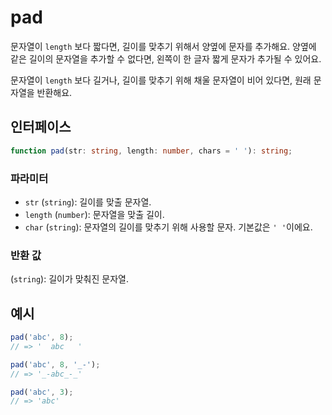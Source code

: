 # pad

문자열이 `length` 보다 짧다면, 길이를 맞추기 위해서 양옆에 문자를 추가해요. 양옆에 같은 길이의 문자열을 추가할 수 없다면, 왼쪽이 한 글자 짧게 문자가 추가될 수 있어요.

문자열이 `length` 보다 길거나, 길이를 맞추기 위해 채울 문자열이 비어 있다면, 원래 문자열을 반환해요.

## 인터페이스

```typescript
function pad(str: string, length: number, chars = ' '): string;
```

### 파라미터

- `str` (`string`): 길이를 맞출 문자열.
- `length` (`number`): 문자열을 맞출 길이.
- `char` (`string`): 문자열의 길이를 맞추기 위해 사용할 문자. 기본값은 `' '`이에요.

### 반환 값

(`string`): 길이가 맞춰진 문자열.

## 예시

```javascript
pad('abc', 8);
// => '  abc   '

pad('abc', 8, '_-');
// => '_-abc_-_'

pad('abc', 3);
// => 'abc'
```
